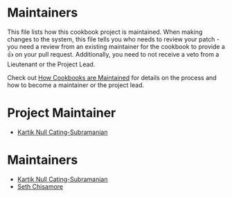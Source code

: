 <!-- This is a generated file. Please do not edit directly -->

# Maintainers
This file lists how this cookbook project is maintained. When making changes to the system, this file tells you who needs to review your patch - you need a review from an existing maintainer for the cookbook to provide a :+1: on your pull request. Additionally, you need to not receive a veto from a Lieutenant or the Project Lead.

Check out [How Cookbooks are Maintained](https://github.com/chef-cookbooks/community_cookbook_documentation/blob/master/CONTRIBUTING.MD) for details on the process and how to become a maintainer or the project lead.

# Project Maintainer
* [Kartik Null Cating-Subramanian](https://github.com/ksubrama)

# Maintainers
* [Kartik Null Cating-Subramanian](https://github.com/ksubrama)
* [Seth Chisamore](https://github.com/schisamo)
